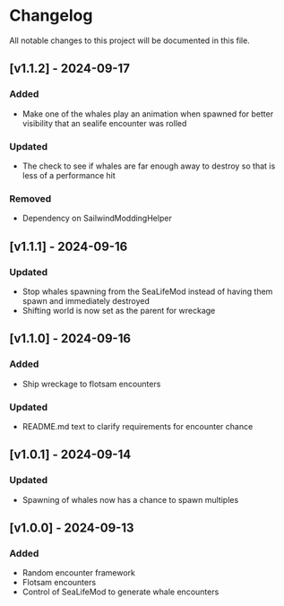 # Changelog

All notable changes to this project will be documented in this file.

## [v1.1.2] - 2024-09-17

### Added
- Make one of the whales play an animation when spawned for better visibility that an sealife encounter was rolled

### Updated
- The check to see if whales are far enough away to destroy so that is less of a performance hit

### Removed
- Dependency on SailwindModdingHelper

## [v1.1.1] - 2024-09-16

### Updated
- Stop whales spawning from the SeaLifeMod instead of having them spawn and immediately destroyed
- Shifting world is now set as the parent for wreckage

## [v1.1.0] - 2024-09-16

### Added
- Ship wreckage to flotsam encounters

### Updated
- README.md text to clarify requirements for encounter chance

## [v1.0.1] - 2024-09-14

### Updated
- Spawning of whales now has a chance to spawn multiples

## [v1.0.0] - 2024-09-13

### Added
- Random encounter framework
- Flotsam encounters
- Control of SeaLifeMod to generate whale encounters
